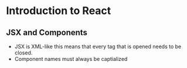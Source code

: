 # Introduction to React

## JSX and Components

* JSX is XML-like this means that every tag that is opened needs to be closed.
* Component names must always be captialized